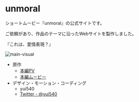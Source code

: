 # unmoral

ショートムービー『unmoral』の公式サイトです。

ご依頼があり、作品のテーマに沿ったWebサイトを製作しました。

『これは、愛情表現？』

![main-visual](./res/main.png)

- 原作
  - [本編PV](https://www.youtube.com/watch?v=FNBiqTBO0zU&feature=youtu.be)
  - [本編ムービー](https://www.youtube.com/watch?v=JeiyXYYH3Dk)
- デザイン・モーション・コーディング
  - yui540
  - [Twitter - @yui540](https://twitter.com/yui540)
